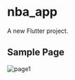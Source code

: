 # nba_app

A new Flutter project.

## Sample Page

![page1](https://github.com/user-attachments/assets/50f42465-4a59-41b7-98df-5db3e5a5a22c)
